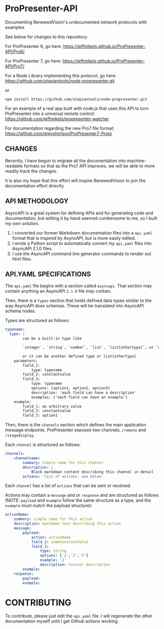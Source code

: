 # ProPresenter-API
Documenting RenewedVision's undocumented network protocols with examples

See below for changes to this repository:

For ProPresenter 6, go here:
https://jeffmikels.github.io/ProPresenter-API/Pro6/

For ProPresenter 7, go here:
https://jeffmikels.github.io/ProPresenter-API/Pro7/

For a Node Library implementing this protocol, go here:
https://github.com/utopiantools/node-propresenter.git

or 

```
npm install https://github.com/utopiantools/node-propresenter.git
```

For an example of a real app built with node.js that uses this API to turn ProPresenter into a universal remote control:
https://github.com/jeffmikels/propresenter-watcher

For documentation regarding the new Pro7 file format:
https://github.com/greyshirtguy/ProPresenter7-Proto


## CHANGES

Recently, I have begun to migrate all the documentation into machine-readable formats
so that as the Pro7 API improves, we will be able to more readily track the changes.

It is also my hope that this effort will inspire RenewedVision to join the documentation
effort directly.

## API METHODOLOGY

AsyncAPI is a great system for defining APIs and for generating code and documentation, but editing it by hand
seemed cumbersome to me, so I built my own solution.

1. I converted our former Markdown documentation files into a `api.yaml` format that is inspired by AsyncAPI, but is more easily edited.
2. I wrote a Python script to automatically convert my `api.yaml` files into AsyncAPI 2.1.0 files.
3. I use the AsyncAPI command line generator commands to render out html files.

## API.YAML SPECIFICATIONS

The `api.yaml` file begins with a section called `asyncapi`. That section may contain anything an AsyncAPI `2.1.0` file may contain.

Then, there is a `types` section that holds defined data types similar to the way AsyncAPI does schemas. These will be translated into AsyncAPI schema nodes.

Types are structured as follows:

```yaml
typename:
  type: |-
		can be a built-in type like

		`integer`, `string`, `number`, `list`, `list[othertype]`, or `object`

		or it can be another defined type or list[othertype]
	parameters:
		field_1:
			type: typename
		field_2: constantvalue
		field_3:
			type: typename
			options: [option1, option2, option3]
			description: 'each field can have a description'
			examples: ['each field can have an example']
	example:
		field_1: an arbitrary value
		field_2: constantvalue
		field_3: option1
```

Then, there is the `channels` section which defines the main application message endpoints. ProPresenter exposes two channels, `/remote` and `/stagedisplay`.

Each `channel` is structured as follows:

```yaml
channels:
	channelname:
		summary: Simple name for this channel
		description: |
			Block markdown content describing this channel in detail
		actions: 'list of actions, see below'
```

Each `channel` has a list of `actions` that can be sent or received.

Actions may contain a `message` and or `response` and are structured as follows (NOTE: `payload` and `example` follow the same structure as a type, and the `example` must match the payload structure):

```yaml
actionName:
	summary: simple name for this action
	description: markdown text describing this action
	message:
		payload:
			action: actionName
			field_2: someConstantValue
			field_3:
				type: string
				options: ['1','2','3']
				example: '2'
				description: textual description
		example:
	response:
		payload:
		example:
```

# CONTRIBUTING

To contribute, please just edit the `api.yaml` file. I will regenerate the other documentation myself until I get Github actions working.
